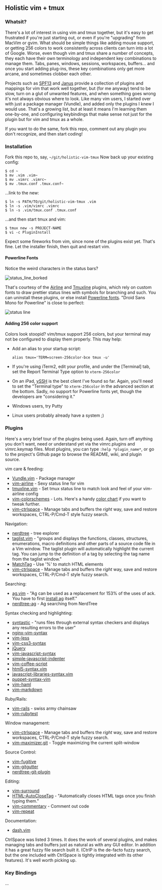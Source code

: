 ## Holistic vim + tmux

### Whatsit?

There's a lot of interest in using vim and tmux together, but it's easy to get frustrated if you're just starting out, or even if you're "upgrading" from MacVim or gvim.  What should be simple things like adding mouse support, or getting 256 colors to work consistently across clients can turn into a lot of Google. Worse, even though vim and tmux share a number of concepts, they each have their own terminology and independent key combinations to manage them. Tabs, panes, windows, sessions, workspaces, buffers... and once you start adding plug-ins, these key combinations only get more arcane, and sometimes clobber each other.

Projects such as [SPF13](https://github.com/spf13/spf13-vim) and [Janus](https://github.com/carlhuda/janus) provide a collection of plugins and mappings for vim that work well together, but (for me anyway) tend to be slow, turn on a glut of unwanted features, and when something goes wrong it's not always obvious where to look. Like many vim users, I started over with just a package manager (Vundle), and added only the plugins I knew I would use. That's a growing list, but at least it means I'm learning them one-by-one, and configuring keybindings that make sense not just for the plugin but for vim and tmux as a whole.

If you want to do the same, fork this repo, comment out any plugin you don't recognize, and then start coding!

### Installation

Fork this repo to, say, `~/git/holistic-vim-tmux`
Now back up your existing config:
```
$ cd ~
$ mv .vim .vim~
$ mv .vimrc .vimrc~
$ mv .tmux.conf .tmux.conf~
```

...link to the new:
```
$ ln -s PATH/TO/git/holistic-vim-tmux .vim
$ ln -s .vim/vimrc .vimrc
$ ln -s .vim/tmux.conf .tmux.conf
```

...and then start tmux and vim:
```
$ tmux new -s PROJECT-NAME
$ vi -c PluginInstall
```

Expect some fireworks from vim, since none of the plugins exist yet. That's fine. Let the installer finish, then quit and restart vim.

#### Powerline Fonts

Notice the weird characters in the status bars?

![status_line_borked](https://raw.githubusercontent.com/hoodslide/holistic-vim-tmux/master/assets/statusline-sans-powerline-fonts.jpg)

That's courtesy of the [Airline](https://github.com/bling/vim-airline) and [Tmuxline](https://github.com/edkolev/tmuxline.vim) plugins, which rely on custom fonts to draw prettier status lines with symbols for branching and such. You can uninstall these plugins, or else install [Powerline fonts](https://github.com/powerline/fonts). "Droid Sans Mono for Powerline" is close to perfect:

![status line](https://raw.githubusercontent.com/hoodslide/holistic-vim-tmux/master/assets/statusline.jpg)

#### Adding 256 color support

Colors look stoopid? vim/tmux support 256 colors, but your terminal may not be configured to display them properly. This may help:

* Add an alias to your startup script:
  ```
  alias tmux='TERM=screen-256color-bce tmux -u'
  ```

* If you're using iTerm2, edit your profile, and under the [Terminal] tab, set the Report Terminal Type option to `xterm-256color`
* On an iPad, [vSSH](http://www.velestar.com/Pages/VSSHIOSPage.aspx) is the best client I've found so far. Again, you'll need to set the "Terminal type" to `xterm-256color` in the advanced section at the bottom. Sadly, no support for Powerline fonts yet, though the developers are "considering it."
* Windows users, try Putty
* Linux users probably already have a system  ;)

### Plugins

Here's a very brief tour of the plugins being used. Again, turn off anything you don't want, need or understand yet via the vimrc.plugins and vimrc.keymap files. Most plugins, you can type `:help *plugin_name*`, or go to the project's Github page to browse the README, wiki, and plugin source.

vim care & feeding:
* [Vundle.vim](https://github.com/gmarik/Vundle.vim) - Package manager
* [vim-airline](https://github.com/bling/vim-airline) - Sexy status line for vim
* [tmuxline.vim](https://github.com/edkolev/tmuxline.vim) - Set tmux status line to match look and feel of your vim-airline config
* [vim-colorschemes](https://github.com/flazz/vim-colorschemes) - Lots. Here's a handy [color chart](http://upload.wikimedia.org/wikipedia/en/1/15/Xterm_256color_chart.svg) if you want to tweak further.
* [vim-ctrlspace](https://github.com/szw/vim-ctrlspace) - Manage tabs and buffers the *right* way, save and restore workspaces, CTRL-P/Cmd-T style fuzzy search.

Navigation:
* [nerdtree](https://github.com/scrooloose/nerdtree) - tree explorer
* [taglist.vim](https://github.com/vim-scripts/taglist.vim) - "groups and displays the functions, classes, structures, enumerations, macro definitions and other parts of a source code file in a Vim window. The taglist plugin will automatically highlight the current tag. You can jump to the definition of a tag by selecting the tag name from the taglist window."
* [MatchTag](https://github.com/gregsexton/MatchTag) - Use '%' to match HTML elements
* [vim-ctrlspace](https://github.com/szw/vim-ctrlspace) - Manage tabs and buffers the *right* way, save and restore workspaces, CTRL-P/Cmd-T style fuzzy search.

Searching:
* [ag.vim](https://github.com/rking/ag.vim) - "Ag can be used as a replacement for 153% of the uses of ack. You have to first [install ag](https://github.com/ggreer/the_silver_searcher) itself."
* [nerdtree-ag](https://github.com/taiansu/nerdtree-ag) - Ag searching from NerdTree

Syntax checking and highlighting:
* [syntastic](https://github.com/scrooloose/syntastic) - "runs files through external syntax checkers and displays any resulting errors to the user"
* [nginx-vim-syntax](https://github.com/evanmiller/nginx-vim-syntax)
* [vim-less](https://github.com/groenewege/vim-less)
* [vim-css3-syntax](https://github.com/hail2u/vim-css3-syntax)
* [jQuery](https://github.com/vim-scripts/jQuery)
* [vim-javascript-syntax](https://github.com/jelera/vim-javascript-syntax)
* [simple-javascript-indenter](https://github.com/jiangmiao/simple-javascript-indenter)
* [vim-coffee-script](https://github.com/kchmck/vim-coffee-script)
* [html5-syntax.vim](https://github.com/othree/html5-syntax.vim)
* [javascript-libraries-syntax.vim](https://github.com/othree/javascript-libraries-syntax.vim)
* [puppet-syntax-vim](https://github.com/puppetlabs/puppet-syntax-vim)
* [vim-haml](https://github.com/tpope/vim-haml)
* [vim-markdown](https://github.com/tpope/vim-markdown)

Ruby/Rails:
* [vim-rails](https://github.com/tpope/vim-rails) - swiss army chainsaw
* [vim-rubytest](https://github.com/janx/vim-rubytest)

Window management:
* [vim-ctrlspace](https://github.com/szw/vim-ctrlspace) - Manage tabs and buffers the *right* way, save and restore workspaces, CTRL-P/Cmd-T style fuzzy search.
* [vim-maximizer.git](https://github.com/szw/vim-maximizer.git) - Toggle maximizing the current split-window

Source Control:
* [vim-fugitive](https://github.com/tpope/vim-fugitive)
* [vim-gitgutter](https://github.com/airblade/vim-gitgutter)
* [nerdtree-git-plugin](https://github.com/Xuyuanp/nerdtree-git-plugin)

Editing:
* [vim-surround](https://github.com/tpope/vim-surround)
* [HTML-AutoCloseTag](https://github.com/amirh/HTML-AutoCloseTag) - "Automatically closes HTML tags once you finish typing them."
* [vim-commentary](https://github.com/tpope/vim-commentary) - Comment out code
* [vim-repeat](https://github.com/tpope/vim-repeat)

Documentation:
* [dash.vim](https://github.com/rizzatti/dash.vim)

CtrlSpace was listed 3 times. It does the work of several plugins, and makes managing tabs and buffers just as natural as with any GUI editor. In addition it has a great fuzzy file search built it. (CtrlP is the de-facto fuzzy search, but the one included with CtrlSpace is tightly integrated with its other features). It's well worth picking up.

### Key Bindings

...

